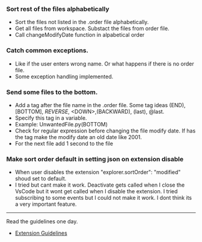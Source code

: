 ### Sort rest of the files alphabetically
- Sort the files not listed in the .order file alphabetically.
- Get all files from workspace. Substact the files from order file.
- Call changeModifyDate function in alpabetical order
### Catch common exceptions. 
- Like if the user enters wrong name. Or what happens if there is no order file. 
- Some exception handling implemented.
### Send some files to the bottom.
- Add a tag after the file name in the .order file. Some tag ideas (END), [BOTTOM], _REVERSE_, \<DOWN>,(BACKWARD), (last), @last. 
- Specify this tag in a variable.
- Example: UnwantedFile.py(BOTTOM)
- Check for regular expression before changing the file modify date. If has the tag make the modify date an old date like 2001.
- For the next file add 1 second to the file
### Make sort order default in setting json on extension disable
- When user disables the extension "explorer.sortOrder": "modified" shoud set to default.
- I tried but cant make it work. Deactivate gets called when I close the VsCode but it wont get called when I disable the extension. I tried subscribing to some events but I could not make it work. I dont think its a very important feature.
---
Read the guidelines one day.
* [Extension Guidelines](https://code.visualstudio.com/api/references/extension-guidelines)